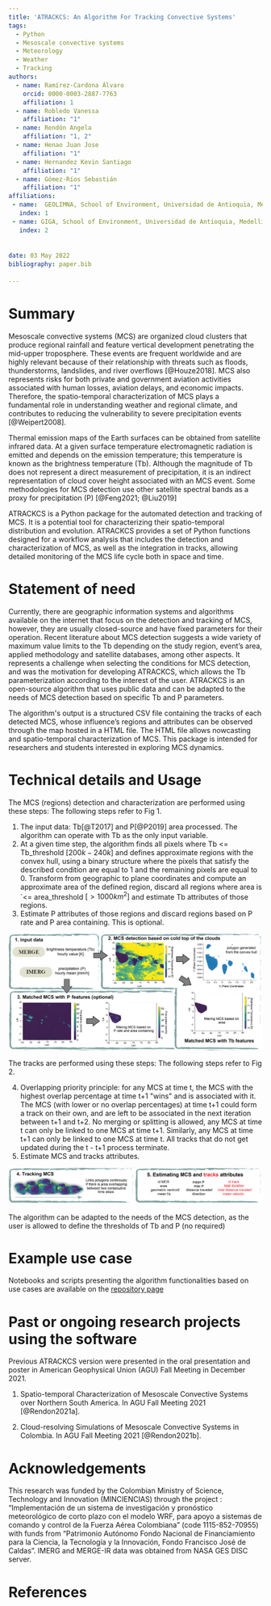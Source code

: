 ```yaml
---
title: 'ATRACKCS: An Algorithm For Tracking Convective Systems'
tags:
  - Python
  - Mesoscale convective systems
  - Meteorology
  - Weather
  - Tracking
authors:
  - name: Ramírez-Cardona Álvaro
    orcid: 0000-0003-2887-7763
    affiliation: 1
  - name: Robledo Vanessa
    affiliation: "1"
  - name: Rendón Angela
    affiliation: "1, 2"
  - name: Henao Juan Jose
    affiliation: "1"
  - name: Hernandez Kevin Santiago
    affiliation: "1"
  - name: Gómez-Ríos Sebastián
    affiliation: "1"
affiliations:
 - name:  GEOLIMNA, School of Environment, Universidad de Antioquia, Medellin, Colombia
   index: 1
 - name: GIGA, School of Environment, Universidad de Antioquia, Medellin, Colombia
   index: 2


date: 03 May 2022
bibliography: paper.bib

---
```


# Summary

Mesoscale convective systems (MCS) are organized cloud clusters that produce regional rainfall and feature vertical development penetrating the mid-upper troposphere. These events are frequent worldwide and are highly relevant because of their relationship with threats such as floods, thunderstorms, landslides, and river overflows [@Houze2018]. MCS also represents risks for both private and government aviation activities associated with human losses, aviation delays, and economic impacts. Therefore, the spatio-temporal characterization of MCS plays a fundamental role in understanding weather and regional climate, and contributes to reducing the vulnerability to severe precipitation events [@Weipert2008]. 

Thermal emission maps of the Earth surfaces can be obtained from satellite infrared data. At a given surface temperature electromagnetic radiation is emitted and depends on the emission temperature; this temperature is known as the brightness temperature (Tb). Although the magnitude of Tb does not represent a direct measurement of precipitation, it is an indirect representation of cloud cover height associated with an MCS event. Some methodologies for MCS detection use other satellite spectral bands as a proxy for precipitation (P) [@Feng2021; @Liu2019]

ATRACKCS is a Python package for the automated detection and tracking of MCS. It is a potential tool for characterizing their spatio-temporal distribution and evolution. ATRACKCS provides a set of Python functions designed for a workflow analysis  that includes the detection and characterization of  MCS, as well as the integration in tracks, allowing detailed monitoring of the MCS life cycle both in space and time.

# Statement of need

Currently, there are geographic information systems and algorithms available on the internet that focus on the detection and tracking of MCS, however, they are usually closed-source and have fixed parameters for their operation.  Recent literature about MCS detection suggests a wide variety of maximum value limits to the Tb depending on the study region, event’s area, applied methodology and satellite databases, among other aspects. It represents a challenge when selecting the conditions for MCS detection, and was the motivation for developing  ATRACKCS, which allows the Tb parameterization according to the interest of the user.
ATRACKCS is an open-source algorithm that uses public data and can be adapted to the needs of MCS detection based on specific Tb and P parameters. 

The algorithm's output is a structured CSV file containing the tracks of each detected MCS, whose influence’s regions and attributes can be observed through the map hosted in a HTML file. The HTML file allows nowcasting and spatio-temporal characterization of MCS. This package is intended for researchers and students interested in exploring MCS dynamics.

# Technical details and Usage 

The MCS (regions) detection and characterization are performed using these steps: The following steps refer to Fig 1.

1. The input data: Tb[@T2017] and P[@P2019] area processed. The algorithm can operate with Tb as the only input variable.
2. At a given time step, the algorithm finds all pixels where Tb <= Tb_threshold $[200 k - 240 k]$ and defines approximate regions with the convex hull, using a binary structure where the pixels that satisfy the described condition are equal to 1 and the remaining pixels are equal to 0. Transform from geographic to plane coordinates and compute an approximate area of the defined region, discard all regions where area is `<= area_threshold $[> 1000 km^2]$ and estimate Tb attributes of those regions.
3. Estimate P attributes of those regions and discard regions based on P rate and P area containing. This is optional.

![Fig 1. MCS detection and characterization](resume_atrackcs_1.png)

The tracks are performed using these steps: The following steps refer to Fig 2.

4. Overlapping priority principle: for any MCS at time t, the MCS with the highest overlap percentage at time t+1 "wins" and is associated with it. The MCS (with lower or no overlap percentages) at time t+1 could form a track on their own, and are left to be associated in the next iteration between t+1 and t+2.
No merging or splitting is allowed, any MCS at time t can only be linked to one MCS at time t+1. Similarly, any MCS at time t+1 can only be linked to one MCS at time t. All tracks that do not get updated during the t - t+1 process terminate. 
5. Estimate MCS and tracks attributes.

![Fig 2. Tracking MCS and estimates attributes ](resume_atrackcs_2.png)

The algorithm can be adapted to the needs of the MCS detection, as the user is allowed to define the thresholds of Tb and P (no required)

# Example use case

Notebooks and scripts presenting the algorithm functionalities based on use cases are available on the [repository page](https://github.com/alramirezca/ATRACKCS/tree/main/notebooks) 

# Past or ongoing research projects using the software

Previous ATRACKCS version were presented in the oral presentation and poster in  American Geophysical Union (AGU) Fall Meeting in December 2021.
1. Spatio-temporal Characterization of Mesoscale Convective Systems over Northern South America. In AGU Fall Meeting 2021 [@Rendon2021a].

2. Cloud-resolving Simulations of Mesoscale Convective Systems in Colombia. In AGU Fall Meeting 2021 [@Rendon2021b].


# Acknowledgements

This research was funded by the Colombian Ministry of Science, Technology and Innovation (MINCIENCIAS) through the project : “Implementación de un sistema de investigación y pronóstico meteorológico de corto plazo con el modelo WRF, para apoyo a sistemas de comando y control de la Fuerza Aérea Colombiana” (code 1115-852-70955) with funds from “Patrimonio Autónomo Fondo Nacional de Financiamiento para la Ciencia, la Tecnología y la Innovación, Fondo Francisco José de Caldas”. IMERG and MERGE-IR data was obtained from NASA GES DISC server.

# References
